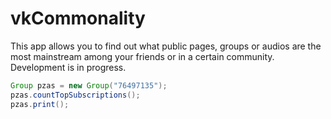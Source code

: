 vkCommonality
=============

This app allows you to find out what public pages, groups or audios are the most mainstream among your friends or in a certain community. Development is in progress.

```java
Group pzas = new Group("76497135");
pzas.countTopSubscriptions();
pzas.print();
```